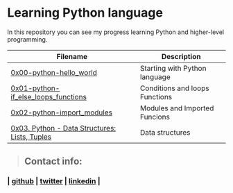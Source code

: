 # Learning Python language

In this repository you can see my progress learning Python and higher-level programming.

| Filename | Description |
|------------|-------------------|
|[0x00-python-hello_world](https://github.com/sashaveloz/holbertonschool-higher_level_programming/tree/master/0x00-python-hello_world)| Starting with Python language |
|[0x01-python-if_else_loops_functions](https://github.com/sashaveloz/holbertonschool-higher_level_programming/tree/master/0x01-python-if_else_loops_functions)| Conditions and loops Functions |
|[0x02-python-import_modules](https://github.com/sashaveloz/holbertonschool-higher_level_programming/tree/master/0x02-python-import_modules)| Modules and Imported Funcions |
|[0x03. Python - Data Structures: Lists, Tuples](https://github.com/sashaveloz/holbertonschool-higher_level_programming/tree/master/0x03-python-data_structures)| Data structures|

> ## Contact info:
### | [github](https://github.com/sashaveloz) | [twitter](https://twitter.com/velozsasha) | [linkedin](https://www.linkedin.com/in/sasha-veloz-6512001b0/) |
